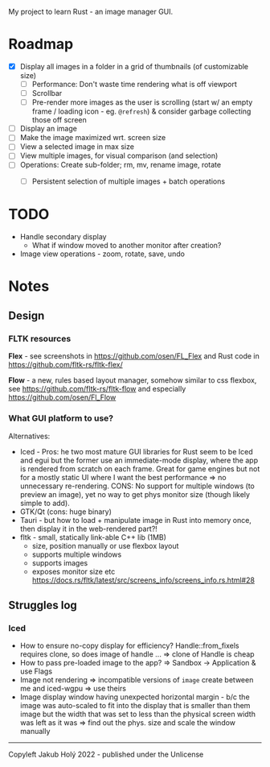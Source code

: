 My project to learn Rust - an image manager GUI.

# Roadmap

- [x] Display all images in a folder in a grid of thumbnails (of customizable size)
  - [ ] Performance: Don't waste time rendering what is off viewport
  - [ ] Scrollbar
  - [ ] Pre-render more images as the user is scrolling (start w/ an empty frame / loading icon - eg. `@refresh`) & consider garbage collecting those off screen
- [ ] Display an image
- [ ] Make the image maximized wrt. screen size
- [ ] View a selected image in max size
- [ ] View multiple images, for visual comparison (and selection)
- [ ] Operations: Create sub-folder; rm, mv, rename image, rotate
  - [ ] Persistent selection of multiple images + batch operations


# TODO

* Handle secondary display
  * What if window moved to another monitor after creation?
* Image view operations - zoom, rotate, save, undo

# Notes

## Design

### FLTK resources

**Flex** - see screenshots in https://github.com/osen/FL_Flex and Rust code in https://github.com/fltk-rs/fltk-flex/

**Flow** - a new, rules based layout manager, somehow similar to css flexbox, 
see https://github.com/fltk-rs/fltk-flow and especially https://github.com/osen/Fl_Flow

### What GUI platform to use?

Alternatives: 

* Iced - Pros: he two most mature GUI libraries for Rust seem to be Iced and egui but the former use an immediate-mode display, where the app is rendered from scratch on each frame. Great for game engines but not for a mostly static UI where I want the best performance => no unnecessary re-rendering. CONS: No support for multiple windows (to preview an image), yet no way to get phys monitor size (though likely simple to add).
* GTK/Qt (cons: huge binary)
* Tauri - but how to load + manipulate image in Rust into memory once, then display it in the web-rendered part?!
* fltk - small, statically link-able C++ lib (1MB)
  * size, position manually or use flexbox layout
  * supports multiple windows
  * supports images
  * exposes monitor size etc https://docs.rs/fltk/latest/src/screens_info/screens_info.rs.html#28

## Struggles log

### Iced

 * How to ensure no-copy display for efficiency? Handle::from_fixels requires clone, so does image of handle ... => clone of Handle is cheap
 * How to pass pre-loaded image to the app? => Sandbox -> Application & use Flags
 * Image not rendering => incompatible versions of `image` create between me and iced-wgpu => use theirs
 * Image display window having unexpected horizontal margin - b/c the image was auto-scaled to fit into the display that is smaller than them image but the width that was set to less than the physical screen width was left as it was => find out the phys. size and scale the window manually 

 ---

 Copyleft Jakub Holý 2022 - published under the Unlicense
